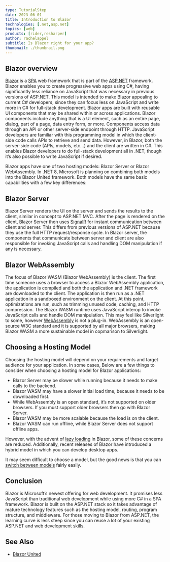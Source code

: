 ```yaml
---
type: TutorialStep
date: 2023-06-01
title: Introduction to Blazor
technologies: [.net,asp.net]
topics: [web]
products: [rider,resharper]
author: rachelappel
subtitle: Is Blazor right for your app?
thumbnail: ./thumbnail.png
---
```


## Blazor overview
[Blazor](https://learn.microsoft.com/en-us/aspnet/core/blazor/?WT.mc_id=dotnet-35129-website&view=aspnetcore-7.0) is a [SPA](https://en.wikipedia.org/wiki/Single-page_application) web framework that is part of the [ASP.NET](https://dotnet.microsoft.com/en-us/apps/aspnet) framework. 
Blazor enables you to create progressive web apps using C#, having significantly less reliance on JavaScript that was necessary in previous versions of ASP.NET. This model is intended to make Blazor appealing to current C# developers, since they can focus less on JavaScript and write more in C# for full-stack development. Blazor apps are built with reusable UI components that may be shared within or across applications. Blazor components include anything that is a UI element, such as an entire page, dialog, part of a page, data entry form, or more. Components access data through an API or other server-side endpoint through HTTP. JavaScript developers are familiar with this programming model in which the client-side code calls APIs to retrieve and send data. However, in Blazor, both the server-side code (APIs, models, etc...) and the client are written in C#. This enables Blazor developers to do full-stack development all in .NET, though it’s also possible to write JavaScript if desired.


Blazor apps have one of two hosting models: Blazor Server or Blazor WebAssembly. In .NET 8, Microsoft is planning on combining both models into the Blazor United framework. Both models have the same basic capabilities with a few key differences:

## Blazor Server

Blazor Server renders the UI on the server and sends the results to the client, similar in concept to ASP.NET MVC. After the page is rendered on the client, Blazor Server then uses [SignalR](https://dotnet.microsoft.com/en-us/apps/aspnet/signalr) for instant communication between client and server. This differs from previous versions of ASP.NET because they use the full HTTP request/response cycle. In Blazor server, the components that communicate between server and client are also responsible for invoking JavaScript calls and handling DOM manipulation if any is necessary.

## Blazor WebAssembly

The focus of Blazor WASM (Blazor WebAssembly) is the client. The first time someone uses a browser to access a Blazor WebAssembly application, the application is compiled and both the application and .NET framework are downloaded to the client. The application is then run as a .NET application in a sandboxed environment on the client. At this point, optimizations are run, such as trimming unused code, caching, and HTTP compression. The Blazor WASM runtime uses JavaScript interop to invoke JavaScript calls and handle DOM manipulation. This may feel like Silverlight to some, however [WebAssembly](https://webassembly.org/) is not a plug-in. WebAssembly is an open-source W3C standard and it is supported by all major browsers, making Blazor WASM a more sustainable model in copmarison to Silverlight.

## Choosing a Hosting Model

Choosing the hosting model will depend on your requirements and target audience for your application. In some cases, Below are a few things to consider when choosing a hosting model for Blazor applications:

- Blazor Server may be slower while running because it needs to make calls to the backend. 
- Blazor WASM may have a slower initial load time, because it needs to be downloaded first.
- While WebAssembly is an open standard, it’s not supported on older browsers. If you must support older browsers then go with Blazor Server. 
- Blazor WASM may be more scalable because the load is on the client.
- Blazor WASM can run offline, while Blazor Server does not support offline apps.

However, with the advent of [lazy loading](https://learn.microsoft.com/en-us/aspnet/core/blazor/webassembly-lazy-load-assemblies?view=aspnetcore-7.0) in Blazor, some of these concerns are reduced. 
Additionally, recent releases of Blazor have introduced a hybrid model in which you can develop desktop apps.    

It may seem difficult to choose a model, but the good news is that you can [switch between models](https://www.syncfusion.com/faq/blazor/general/how-do-i-convert-a-blazor-server-side-project-to-a-blazor-webassembly-project) fairly easily. 

## Conclusion

Blazor is Microsoft’s newest offering for web development. It promises less JavaScript than traditional web development while using more C# in a SPA framework. Blazor is built on the ASP.NET stack so it takes advantage of mature technology features such as the hosting model, routing, program structure, and middleware. For those moving to Blazor from ASP.NET, the learning curve is less steep since you can reuse a lot of your existing ASP.NET and web development skills.

## See Also

- [Blazor United](https://www.youtube.com/watch?v=kIH_Py8ytlY)